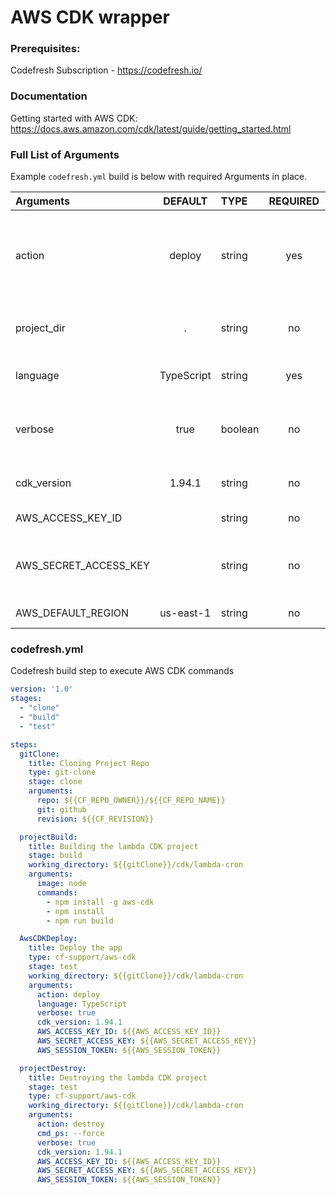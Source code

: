 # AWS CDK wrapper

### Prerequisites:

Codefresh Subscription - https://codefresh.io/

### Documentation

Getting started with AWS CDK: https://docs.aws.amazon.com/cdk/latest/guide/getting_started.html

### Full List of Arguments

Example `codefresh.yml` build is below with required Arguments in place.

| Arguments | DEFAULT | TYPE | REQUIRED | VALUES | DESCRIPTION |
| :----------------------------| :----------: | :---------| :---: |----------|---------------------------------------------------------------------------------------------------------------------------------|
| action | deploy | string | yes | deploy, destroy<br/>To come: synth, bootstrap, diff, list, freestyle |The CDK operation to execute |
| project_dir | . | string | no | | the folder where the CDK app is located |
| language | TypeScript | string | yes | TypeScript, Python | The language for the application |
| verbose | true | boolean | no | true, false | Add the --verbose flag to the command if true |
| cdk_version | 1.94.1 | string | no | 1.90.0, 1.94.1 | Version of the CDK used in the image |
| AWS_ACCESS_KEY_ID | | string | no | Amazon access key|
| AWS_SECRET_ACCESS_KEY | | string | no | Amazon secret key.<br/>Don't forget to encrypt it|
 | AWS_DEFAULT_REGION | us-east-1| string | no | Amazon region|




### codefresh.yml

Codefresh build step to execute AWS CDK commands

```yaml
version: '1.0'
stages:
  - "clone"
  - "build"
  - "test"

steps:
  gitClone:
    title: Cloning Project Repo
    type: git-clone
    stage: clone
    arguments:
      repo: ${{CF_REPO_OWNER}}/${{CF_REPO_NAME}}
      git: github
      revision: ${{CF_REVISION}}

  projectBuild:
    title: Building the lambda CDK project
    stage: build
    working_directory: ${{gitClone}}/cdk/lambda-cron
    arguments:
      image: node
      commands:
        - npm install -g aws-cdk
        - npm install
        - npm run build

  AwsCDKDeploy:
    title: Deploy the app
    type: cf-support/aws-cdk
    stage: test
    working_directory: ${{gitClone}}/cdk/lambda-cron
    arguments:
      action: deploy
      language: TypeScript
      verbose: true
      cdk_version: 1.94.1
      AWS_ACCESS_KEY_ID: ${{AWS_ACCESS_KEY_ID}}
      AWS_SECRET_ACCESS_KEY: ${{AWS_SECRET_ACCESS_KEY}}
      AWS_SESSION_TOKEN: ${{AWS_SESSION_TOKEN}}

  projectDestroy:
    title: Destroying the lambda CDK project
    stage: test
    type: cf-support/aws-cdk
    working_directory: ${{gitClone}}/cdk/lambda-cron
    arguments:
      action: destroy
      cmd_ps: --force
      verbose: true
      cdk_version: 1.94.1
      AWS_ACCESS_KEY_ID: ${{AWS_ACCESS_KEY_ID}}
      AWS_SECRET_ACCESS_KEY: ${{AWS_SECRET_ACCESS_KEY}}
      AWS_SESSION_TOKEN: ${{AWS_SESSION_TOKEN}}


```
